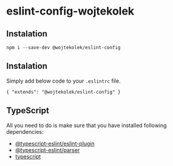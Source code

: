 # eslint-config-wojtekolek

## Instalation

``
npm i --save-dev @wojtekolek/eslint-config
``

## Instalation
Simply add below code to your `.eslintrc` file.

``
{
    "extends": "@wojtekolek/eslint-config"
}
``

## TypeScript
All you need to do is make sure that you have installed following dependencies:
- [@typescript-eslint/eslint-plugin](https://www.npmjs.com/package/@typescript-eslint/eslint-plugin)
- [@typescript-eslint/parser](https://www.npmjs.com/package/@typescript-eslint/parser)
- [typescript](https://www.npmjs.com/package/typescript)
